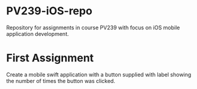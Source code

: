 # PV239-iOS-repo
Repository for assignments in course PV239 with focus on iOS mobile application development.

# First Assignment
Create a mobile swift application with a button supplied with label showing the number of times the button was clicked.
